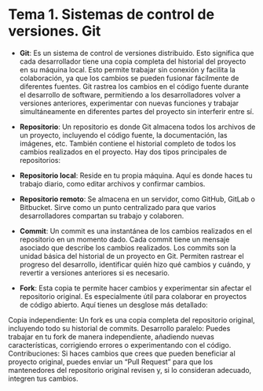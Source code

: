 # Tema 1. Sistemas de control de versiones. Git

* <tooltip term="Git">**Git**</tooltip>: Es un sistema de control de versiones distribuido. Esto significa que cada desarrollador tiene una copia completa del historial del proyecto en su máquina local. Esto permite trabajar sin conexión y facilita la colaboración, ya que los cambios se pueden fusionar fácilmente de diferentes fuentes. Git rastrea los cambios en el código fuente durante el desarrollo de software, permitiendo a los desarrolladores volver a versiones anteriores, experimentar con nuevas funciones y trabajar simultáneamente en diferentes partes del proyecto sin interferir entre sí.

* <tooltip term="Repositorio">**Repositorio**</tooltip>: Un repositorio es donde Git almacena todos los archivos de un proyecto, incluyendo el código fuente, la documentación, las imágenes, etc.  También contiene el historial completo de todos los cambios realizados en el proyecto.  Hay dos tipos principales de repositorios:

* <tooltip term="Repositorio local">**Repositorio local**</tooltip>:
Reside en tu propia máquina. Aquí es donde haces tu trabajo diario, como editar archivos y confirmar cambios.

* <tooltip term="Repositorio remoto">**Repositorio remoto**</tooltip>:
Se almacena en un servidor, como GitHub, GitLab o Bitbucket. Sirve como un punto centralizado para que varios desarrolladores compartan su trabajo y colaboren.

* <tooltip term="Commit">**Commit**</tooltip>:
Un commit es una instantánea de los cambios realizados en el repositorio en un momento dado. Cada commit tiene un mensaje asociado que describe los cambios realizados. Los commits son la unidad básica del historial de un proyecto en Git. Permiten rastrear el progreso del desarrollo, identificar quién hizo qué cambios y cuándo, y revertir a versiones anteriores si es necesario.

* <tooltip term="Fork">**Fork**</tooltip>:
Esta copia te permite hacer cambios y experimentar sin afectar el repositorio original. Es especialmente útil para colaborar en proyectos de código abierto. Aquí tienes un desglose más detallado:

Copia independiente: Un fork es una copia completa del repositorio original, incluyendo todo su historial de commits.
Desarrollo paralelo: Puedes trabajar en tu fork de manera independiente, añadiendo nuevas características, corrigiendo errores o experimentando con el código.
Contribuciones: Si haces cambios que crees que pueden beneficiar al proyecto original, puedes enviar un “Pull Request” para que los mantenedores del repositorio original revisen y, si lo consideran adecuado, integren tus cambios.